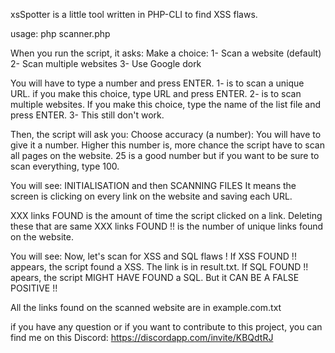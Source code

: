 xsSpotter is a little tool written in PHP-CLI to find XSS flaws.

usage:
php scanner.php

When you run the script, it asks:
Make a choice: 
 1- Scan a website (default) 
 2- Scan multiple websites 
 3- Use Google dork 
 
 You will have to type a number and press ENTER.
 1- is to scan a unique URL. if you make this choice, type URL and press ENTER.
 2- is to scan multiple websites. If you make this choice, type the name of the list file and press ENTER.
 3- This still don't work.

Then, the script will ask you:
Choose accuracy (a number):
You will have to give it a number. Higher this number is, more chance the script have to scan all pages on the website.
25 is a good number but if you want to be sure to scan everything, type 100.

You will see:
INITIALISATION
and then
SCANNING FILES
It means the screen is clicking on every link on the website and saving each URL.

XXX links FOUND is the amount of time the script clicked on a link.
Deleting these that are same
XXX links FOUND !! is the number of unique links found on the website.

You will see:
Now, let's scan for XSS and SQL flaws ! 
If XSS FOUND !! appears, the script found a XSS. The link is in result.txt.
If SQL FOUND !! apears, the script MIGHT HAVE FOUND a SQL. But it CAN BE A FALSE POSITIVE !!

All the links found on the scanned website are in example.com.txt

if you have any question or if you want to contribute to this project, you can find me on this Discord: https://discordapp.com/invite/KBQdtRJ



